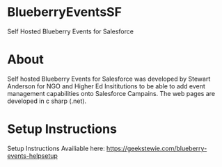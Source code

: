 # BlueberryEventsSF
Self Hosted Blueberry Events for Salesforce

# About
Self hosted Blueberry Events for Salesforce was developed by Stewart Anderson for NGO and Higher Ed Insititutions to be able to add event management capabilities onto Salesforce Campains. The web pages are developed in c sharp (.net).

# Setup Instructions
Setup Instructions Availiable here: https://geekstewie.com/blueberry-events-helpsetup
